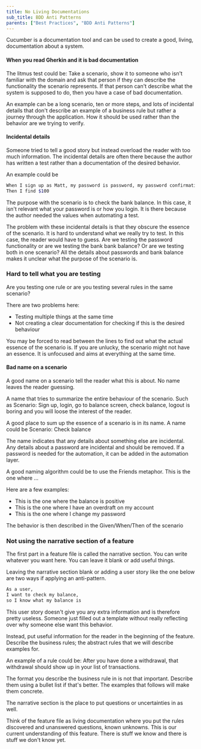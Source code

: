 ```yaml
---
title: No Living Documentations
sub_title: BDD Anti Patterns
parents: ["Best Practices", "BDD Anti Patterns"]
---
```


Cucumber is a documentation tool and can be used to create a good, living, documentation about a system.

#### When you read Gherkin and it is bad documentation
The litmus test could be: Take a scenario, show it to someone who isn't familiar with the domain and ask that person if they can describe the functionality the scenario represents. If that person can't describe what the system is supposed to do, then you have a case of bad documentation.

An example can be a long scenario, ten or more steps, and lots of incidental details that don't describe an example of a business rule but rather a journey through the application. How it should be used rather than the behavior are we trying to verify.

#### Incidental details
Someone tried to tell a good story but instead overload the reader with too much information. The incidental details are often there because the author has written a test rather than a documentation of the desired behavior.

An example could be

```bash
When I sign up as Matt, my password is password, my password confirmation is password, and I check my bank balance
Then I find $100
```

The purpose with the scenario is to check the bank balance. In this case, it isn't relevant what your password is or how you login. It is there because the author needed the values when automating a test.

The problem with these incidental details is that they obscure the essence of the scenario. It is hard to understand what we really try to test. In this case, the reader would have to guess. Are we testing the password functionality or are we testing the bank bank balance? Or are we testing both in one scenario? All the details about passwords and bank balance makes it unclear what the purpose of the scenario is.

### Hard to tell what you are testing
Are you testing one rule or are you testing several rules in the same scenario?

There are two problems here:

* Testing multiple things at the same time
* Not creating a clear documentation for checking if this is the desired behaviour

You may be forced to read between the lines to find out what the actual essence of the scenario is. If you are unlucky, the scenario might not have an essence. It is unfocused and aims at everything at the same time.

#### Bad name on a scenario
A good name on a scenario tell the reader what this is about. No name leaves the reader guessing.

A name that tries to summarize the entire behaviour of the scenario. Such as
Scenario: Sign up, login, go to balance screen, check balance, logout
is boring and you will loose the interest of the reader.

A good place to sum up the essence of a scenario is in its name. A name could be
Scenario: Check balance

The name indicates that any details about something else are incidental. Any details about a password are incidental and should be removed. If a password is needed for the automation, it can be added in the automation layer.

A good naming algorithm could be to use the Friends metaphor. This is the one where ...

Here are a few examples:

* This is the one where the balance is positive
* This is the one where I have an overdraft on my account
* This is the one where I change my password

The behavior is then described in the Given/When/Then of the scenario

### Not using the narrative section of a feature

The first part in a feature file is called the narrative section. You can write whatever you want here. You can leave it blank or add useful things.

Leaving the narrative section blank or adding a user story like the one below are two ways if applying an anti-pattern.

```bash
As a user,
I want to check my balance,
so I know what my balance is
```

This user story doesn't give you any extra information and is therefore pretty useless. Someone just filled out a template without really reflecting over why someone else want this behavior.

Instead, put useful information for the reader in the beginning of the feature. Describe the business rules; the abstract rules that we will describe examples for.

An example of a rule could be:
After you have done a withdrawal, that withdrawal should show up in your list of transactions.

The format you describe the business rule in is not that important. Describe them using a bullet list if that's better. The examples that follows will make them concrete.

The narrative section is the place to put questions or uncertainties in as well.

Think of the feature file as living documentation where you put the rules discovered and unanswered questions, known unknowns. This is our current understanding of this feature. There is stuff we know and there is stuff we don't know yet.
